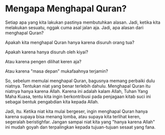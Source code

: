# Mengapa Menghapal Quran?

Setiap apa yang kita lakukan pastinya membutuhkan alasan. Jadi, ketika kita melakukan sesuatu, nggak cuma asal jalan aja. Jadi, apa alasan dari menghapal Quran?

Apakah kita menghapal Quran hanya karena disuruh orang tua?

Apakah karena hanya disuruh oleh kiyai?

Atau karena pengen dilihat keren aja?

Atau karena "masa depan" mukafaahnya terjamin?

So, sebelum memulai menghapal Quran, bagusnya memang perbaiki dulu niatnya. Tentukan niat yang benar terlebih dahulu. Menghapal Quran itu niatnya hanya karena Allah. Karena ini adalah kalam Allah, Tuhan Yang Maha Kuasa, tentu kita ingin berkontribusi pada penjagaan kitab suci ini sebagai bentuk pengabdian kita kepada Allah.

Jadi, itu. Ketika niat kita mulai bergeser, ingin menghapal Quran hanya karena supaya bisa menang lomba, atau supaya kita terlihat keren, segeralah beristighfar. Jangan sampai niat kita yang "hanya karena Allah" ini mudah goyah dan terpalingkan kepada tujuan-tujuan sesaat yang fana.
